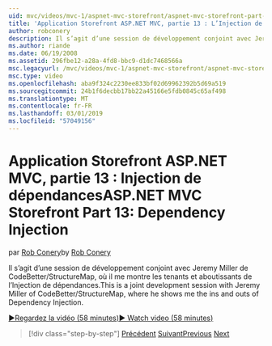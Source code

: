 ```yaml
---
uid: mvc/videos/mvc-1/aspnet-mvc-storefront/aspnet-mvc-storefront-part-13-dependency-injection
title: 'Application Storefront ASP.NET MVC, partie 13 : L’Injection de dépendances | Microsoft Docs'
author: robconery
description: Il s’agit d’une session de développement conjoint avec Jeremy Miller de CodeBetter/StructureMap, où il me montre les tenants et aboutissants de l’Injection de dépendances.
ms.author: riande
ms.date: 06/19/2008
ms.assetid: 296fbe12-a28a-4fd8-bbc9-d1dc7468566a
msc.legacyurl: /mvc/videos/mvc-1/aspnet-mvc-storefront/aspnet-mvc-storefront-part-13-dependency-injection
msc.type: video
ms.openlocfilehash: aba9f324c2230ee833bf02d69962392b5d69a519
ms.sourcegitcommit: 24b1f6decbb17bb22a45166e5fdb0845c65af498
ms.translationtype: MT
ms.contentlocale: fr-FR
ms.lasthandoff: 03/01/2019
ms.locfileid: "57049156"
---
```

<a name="aspnet-mvc-storefront-part-13-dependency-injection"></a><span data-ttu-id="5d64a-103">Application Storefront ASP.NET MVC, partie 13 : Injection de dépendances</span><span class="sxs-lookup"><span data-stu-id="5d64a-103">ASP.NET MVC Storefront Part 13: Dependency Injection</span></span>
====================
<span data-ttu-id="5d64a-104">par [Rob Conery](https://github.com/robconery)</span><span class="sxs-lookup"><span data-stu-id="5d64a-104">by [Rob Conery](https://github.com/robconery)</span></span>

<span data-ttu-id="5d64a-105">Il s’agit d’une session de développement conjoint avec Jeremy Miller de CodeBetter/StructureMap, où il me montre les tenants et aboutissants de l’Injection de dépendances.</span><span class="sxs-lookup"><span data-stu-id="5d64a-105">This is a joint development session with Jeremy Miller of CodeBetter/StructureMap, where he shows me the ins and outs of Dependency Injection.</span></span>

[<span data-ttu-id="5d64a-106">&#9654;Regardez la vidéo (58 minutes)</span><span class="sxs-lookup"><span data-stu-id="5d64a-106">&#9654; Watch video (58 minutes)</span></span>](https://channel9.msdn.com/Blogs/ASP-NET-Site-Videos/aspnet-mvc-storefront-part-13-dependency-injection)

> [!div class="step-by-step"]
> <span data-ttu-id="5d64a-107">[Précédent](aspnet-mvc-storefront-part-12-mocking.md)
> [Suivant](aspnet-mvc-storefront-part-14-rich-client-interaction.md)</span><span class="sxs-lookup"><span data-stu-id="5d64a-107">[Previous](aspnet-mvc-storefront-part-12-mocking.md)
[Next](aspnet-mvc-storefront-part-14-rich-client-interaction.md)</span></span>
